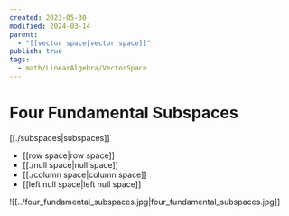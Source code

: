 ```yaml
---
created: 2023-05-30
modified: 2024-03-14
parent:
  - "[[vector space|vector space]]"
publish: true
tags:
  - math/LinearAlgebra/VectorSpace
---
```


# Four Fundamental Subspaces

[[./subspaces|subspaces]] 
- [[row space|row space]]
- [[./null space|null space]]
- [[./column space|column space]]
- [[left null space|left null space]]

![[../four_fundamental_subspaces.jpg|four_fundamental_subspaces.jpg]]